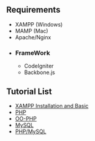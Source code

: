 <h2>Requirements</h2>
<ul>
  <li>XAMPP (Windows)</li>
  <li>MAMP (Mac)</li>
  <li>Apache/Nginx</li>
  <li><h3>FrameWork</h3>
    <ul>
      <li>CodeIgniter</li>
      <li>Backbone.js</li>
    </ul>
  </li>
</ul>
<h2>Tutorial List</h2>
<ul>
  <li><a href="https://www.youtube.com/watch?v=xdvVKywGlc0">XAMPP Installation and Basic</a></li>
  <li><a href="https://www.youtube.com/watch?v=7TF00hJI78Y">PHP</a></li>
  <li><a href="https://www.youtube.com/watch?v=5YaF8xTmxs4">OO-PHP</a></li>
  <li><a href="https://www.youtube.com/watch?v=yPu6qV5byu4">MySQL</a></li>
  <li><a href="https://www.youtube.com/watch?v=mpQts3ezPVg">PHP/MySQL</a></li>
</ul>
